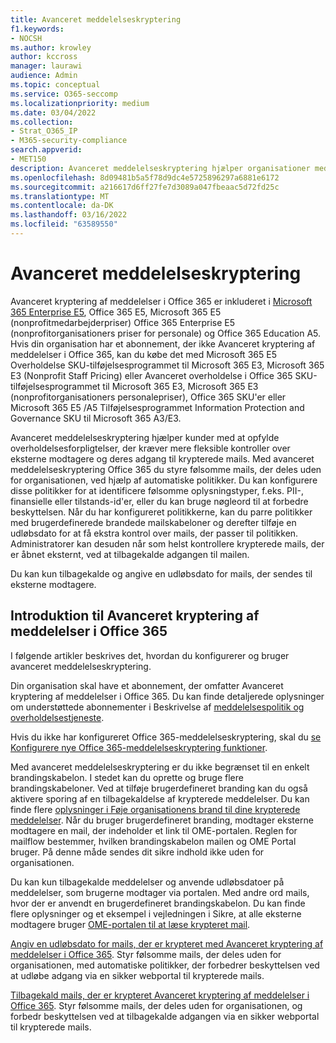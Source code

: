 ```yaml
---
title: Avanceret meddelelseskryptering
f1.keywords:
- NOCSH
ms.author: krowley
author: kccross
manager: laurawi
audience: Admin
ms.topic: conceptual
ms.service: O365-seccomp
ms.localizationpriority: medium
ms.date: 03/04/2022
ms.collection:
- Strat_O365_IP
- M365-security-compliance
search.appverid:
- MET150
description: Avanceret meddelelseskryptering hjælper organisationer med at opfylde deres overholdelsesforpligtelser ved at give administratorerne mulighed for at gøre endnu mere med beskyttede meddelelser.
ms.openlocfilehash: 8d09481b5a5f78d9dc4e5725896297a6881e6172
ms.sourcegitcommit: a216617d6ff27fe7d3089a047fbeaac5d72fd25c
ms.translationtype: MT
ms.contentlocale: da-DK
ms.lasthandoff: 03/16/2022
ms.locfileid: "63589550"
---
```

# <a name="advanced-message-encryption"></a>Avanceret meddelelseskryptering

Avanceret kryptering af meddelelser i Office 365 er inkluderet i [Microsoft 365 Enterprise E5](https://www.microsoft.com/microsoft-365/enterprise/home), Office 365 E5, Microsoft 365 E5 (nonprofitmedarbejderpriser) Office 365 Enterprise E5 (nonprofitorganisationers priser for personale) og Office 365 Education A5. Hvis din organisation har et abonnement, der ikke Avanceret kryptering af meddelelser i Office 365, kan du købe det med Microsoft 365 E5 Overholdelse SKU-tilføjelsesprogrammet til Microsoft 365 E3, Microsoft 365 E3  (Nonprofit Staff Pricing) eller Avanceret overholdelse i Office 365 SKU-tilføjelsesprogrammet til Microsoft 365 E3, Microsoft 365 E3 (nonprofitorganisationers personalepriser), Office 365 SKU'er eller Microsoft 365 E5 /A5 Tilføjelsesprogrammet Information Protection and Governance SKU til Microsoft 365 A3/E3.

Avanceret meddelelseskryptering hjælper kunder med at opfylde overholdelsesforpligtelser, der kræver mere fleksible kontroller over eksterne modtagere og deres adgang til krypterede mails. Med avanceret meddelelseskryptering Office 365 du styre følsomme mails, der deles uden for organisationen, ved hjælp af automatiske politikker. Du kan konfigurere disse politikker for at identificere følsomme oplysningstyper, f.eks. PII-, finansielle eller tilstands-id'er, eller du kan bruge nøgleord til at forbedre beskyttelsen. Når du har konfigureret politikkerne, kan du parre politikker med brugerdefinerede brandede mailskabeloner og derefter tilføje en udløbsdato for at få ekstra kontrol over mails, der passer til politikken. Administratorer kan desuden når som helst kontrollere krypterede mails, der er åbnet eksternt, ved at tilbagekalde adgangen til mailen.

Du kan kun tilbagekalde og angive en udløbsdato for mails, der sendes til eksterne modtagere.

## <a name="get-started-with-office-365-advanced-message-encryption"></a>Introduktion til Avanceret kryptering af meddelelser i Office 365

I følgende artikler beskrives det, hvordan du konfigurerer og bruger avanceret meddelelseskryptering.

Din organisation skal have et abonnement, der omfatter Avanceret kryptering af meddelelser i Office 365. Du kan finde detaljerede oplysninger om understøttede abonnementer i Beskrivelse af [meddelelsespolitik og overholdelsestjeneste](/office365/servicedescriptions/exchange-online-service-description/message-policy-and-compliance).

Hvis du ikke har konfigureret Office 365-meddelelseskryptering, skal du [se Konfigurere nye Office 365-meddelelseskryptering funktioner](set-up-new-message-encryption-capabilities.md).

Med avanceret meddelelseskryptering er du ikke begrænset til en enkelt brandingskabelon. I stedet kan du oprette og bruge flere brandingskabeloner. Ved at tilføje brugerdefineret branding kan du også aktivere sporing af en tilbagekaldelse af krypterede meddelelser. Du kan finde flere [oplysninger i Føje organisationens brand til dine krypterede meddelelser](add-your-organization-brand-to-encrypted-messages.md). Når du bruger brugerdefineret branding, modtager eksterne modtagere en mail, der indeholder et link til OME-portalen. Reglen for mailflow bestemmer, hvilken brandingskabelon mailen og OME Portal bruger. På denne måde sendes dit sikre indhold ikke uden for organisationen.

Du kan kun tilbagekalde meddelelser og anvende udløbsdatoer på meddelelser, som brugerne modtager via portalen. Med andre ord mails, hvor der er anvendt en brugerdefineret brandingskabelon. Du kan finde flere oplysninger og et eksempel i vejledningen i Sikre, at alle eksterne modtagere bruger [OME-portalen til at læse krypteret mail](manage-office-365-message-encryption.md#ensure-all-external-recipients-use-the-ome-portal-to-read-encrypted-mail).

[Angiv en udløbsdato for mails, der er krypteret med Avanceret kryptering af meddelelser i Office 365](ome-advanced-expiration.md). Styr følsomme mails, der deles uden for organisationen, med automatiske politikker, der forbedrer beskyttelsen ved at udløbe adgang via en sikker webportal til krypterede mails.

[Tilbagekald mails, der er krypteret Avanceret kryptering af meddelelser i Office 365](revoke-ome-encrypted-mail.md). Styr følsomme mails, der deles uden for organisationen, og forbedr beskyttelsen ved at tilbagekalde adgangen via en sikker webportal til krypterede mails.  
